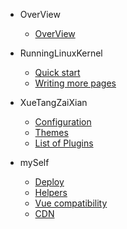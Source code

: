 - OverView

	- [OverView](OverView.md)

- RunningLinuxKernel

  - [Quick start](quickstart.md)
  - [Writing more pages](more-pages.md)

- XueTangZaiXian

  - [Configuration](configuration.md)
  - [Themes](themes.md)
  - [List of Plugins](plugins.md)

- mySelf

  - [Deploy](deploy.md)
  - [Helpers](helpers.md)
  - [Vue compatibility](vue.md)
  - [CDN](cdn.md)

